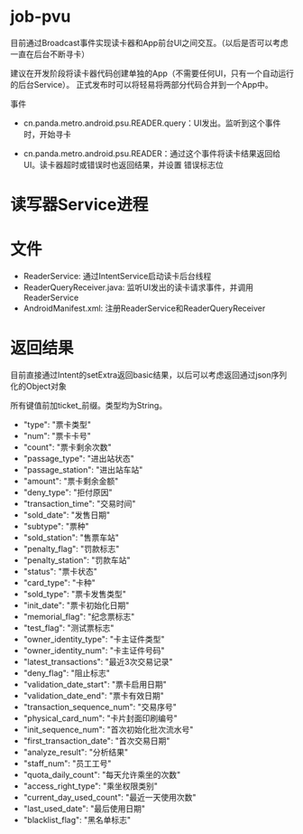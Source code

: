 job-pvu
=======

目前通过Broadcast事件实现读卡器和App前台UI之间交互。（以后是否可以考虑一直在后台不断寻卡）

建议在开发阶段将读卡器代码创建单独的App（不需要任何UI，只有一个自动运行的后台Service）。
正式发布时可以将轻易将两部分代码合并到一个App中。

事件

* cn.panda.metro.android.psu.READER.query：UI发出。监听到这个事件时，开始寻卡

* cn.panda.metro.android.psu.READER：通过这个事件将读卡结果返回给UI。读卡器超时或错误时也返回结果，并设置
错误标志位


读写器Service进程
===

文件
===

* ReaderService: 通过IntentService启动读卡后台线程
* ReaderQueryReceiver.java: 监听UI发出的读卡请求事件，并调用ReaderService
* AndroidManifest.xml: 注册ReaderService和ReaderQueryReceiver


返回结果
===

目前直接通过Intent的setExtra返回basic结果，以后可以考虑返回通过json序列化的Object对象

所有键值前加ticket_前缀。类型均为String。

* "type": "票卡类型"
* "num": "票卡卡号"
* "count": "票卡剩余次数"
* "passage_type": "进出站状态"
* "passage_station": "进出站车站"
* "amount": "票卡剩余金额"
* "deny_type": "拒付原因"
* "transaction_time": "交易时间"
* "sold_date": "发售日期"
* "subtype": "票种"
* "sold_station": "售票车站"
* "penalty_flag": "罚款标志"
* "penalty_station": "罚款车站"
* "status": "票卡状态"
* "card_type": "卡种"
* "sold_type": "票卡发售类型"
* "init_date": "票卡初始化日期"
* "memorial_flag": "纪念票标志"
* "test_flag": "测试票标志"
* "owner_identity_type": "卡主证件类型"
* "owner_identity_num": "卡主证件号码"
* "latest_transactions": "最近3次交易记录"
* "deny_flag": "阻止标志"
* "validation_date_start": "票卡启用日期"
* "validation_date_end": "票卡有效日期"
* "transaction_sequence_num": "交易序号"
* "physical_card_num": "卡片封面印刷编号"
* "init_sequence_num": "首次初始化批次流水号"
* "first_transaction_date": "首次交易日期"
* "analyze_result": "分析结果"
* "staff_num": "员工工号"
* "quota_daily_count": "每天允许乘坐的次数"
* "access_right_type": "乘坐权限类别"
* "current_day_used_count": "最近一天使用次数"
* "last_used_date": "最后使用日期"
* "blacklist_flag": "黑名单标志"

